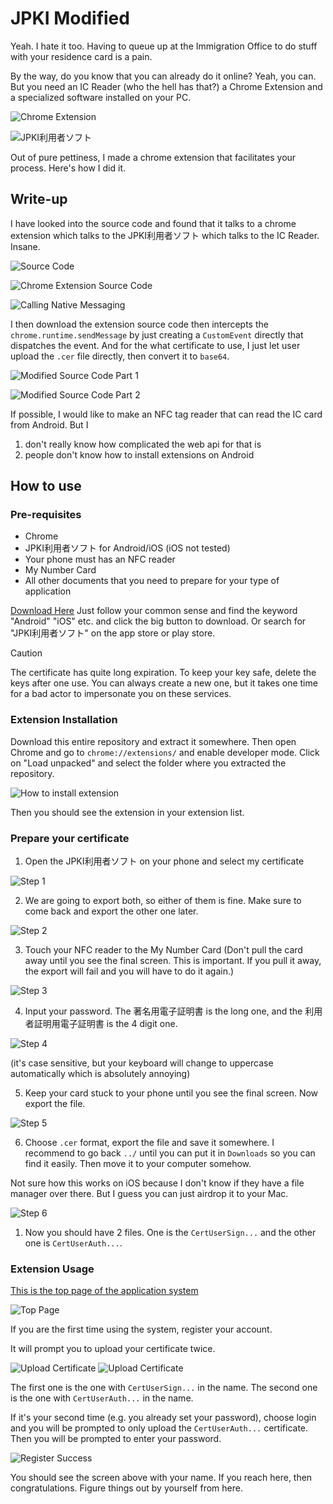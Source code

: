 # JPKI Modified

Yeah. I hate it too. Having to queue up at the Immigration Office to do stuff with your residence card is a pain. 

By the way, do you know that you can already do it online? Yeah, you can. But you need an IC Reader (who the hell has that?) a Chrome Extension and a specialized software installed on your PC. 

![Chrome Extension](./docs/crx.png)

![JPKI利用者ソフト](./docs/jpki-user.png)

Out of pure pettiness, I made a chrome extension that facilitates your process. Here's how I did it.

## Write-up

I have looked into the source code and found that it talks to a chrome extension which talks to the JPKI利用者ソフト which talks to the IC Reader. Insane.

![Source Code](./docs/source.png)

![Chrome Extension Source Code](./docs/extension-source.png)

![Calling Native Messaging](./docs/call-native-source.png)

I then download the extension source code then intercepts the `chrome.runtime.sendMessage` by just creating a `CustomEvent` directly that dispatches the event. And for the what certificate to use, I just let user upload the `.cer` file directly, then convert it to `base64`.

![Modified Source Code Part 1](./docs/mod-part1.png)

![Modified Source Code Part 2](./docs/mod-part2.png)

If possible, I would like to make an NFC tag reader that can read the IC card from Android. But I

1. don't really know how complicated the web api for that is
2. people don't know how to install extensions on Android

## How to use

### Pre-requisites
- Chrome
- JPKI利用者ソフト for Android/iOS (iOS not tested)
- Your phone must has an NFC reader
- My Number Card
- All other documents that you need to prepare for your type of application

[Download Here](https://www.jpki.go.jp/download)
Just follow your common sense and find the keyword "Android" "iOS" etc. and click the big button to download. Or search for "JPKI利用者ソフト" on the app store or play store.

> [!CAUTION]
> The certificate has quite long expiration. To keep your key safe, delete the keys after one use. You can always create a new one, but it takes one time for a bad actor to impersonate you on these services.

### Extension Installation

Download this entire repository and extract it somewhere. Then open Chrome and go to `chrome://extensions/` and enable developer mode. Click on "Load unpacked" and select the folder where you extracted the repository.

![How to install extension](./docs/how-to-install.png)

Then you should see the extension in your extension list. 

### Prepare your certificate

1. Open the JPKI利用者ソフト on your phone and select my certificate

![Step 1](./docs/step-1.jpg)

2. We are going to export both, so either of them is fine. Make sure to come back and export the other one later.

![Step 2](./docs/step-2.jpg)

3. Touch your NFC reader to the My Number Card 
(Don't pull the card away until you see the final screen. This is important. If you pull it away, the export will fail and you will have to do it again.)

![Step 3](./docs/step-3.jpg)

4. Input your password. The 著名用電子証明書 is the long one, and the 利用者証明用電子証明書 is the 4 digit one.

![Step 4](./docs/step-4.jpg)

(it's case sensitive, but your keyboard will change to uppercase automatically which is absolutely annoying)

5. Keep your card stuck to your phone until you see the final screen. Now export the file.

![Step 5](./docs/step-5.jpg)

6. Choose `.cer` format, export the file and save it somewhere. I recommend to go back `../` until you can put it in `Downloads` so you can find it easily. Then move it to your computer somehow. 

Not sure how this works on iOS because I don't know if they have a file manager over there. But I guess you can just airdrop it to your Mac.

![Step 6](./docs/step-6.jpg)

1. Now you should have 2 files. One is the `CertUserSign...` and the other one is `CertUserAuth...`.

### Extension Usage

[This is the top page of the application system](https://www.ras-immi.moj.go.jp/WC01/WCAAS010/ras?dispOutputEvent=)

![Top Page](./docs/top-page.png)

If you are the first time using the system, register your account. 

It will prompt you to upload your certificate twice.

![Upload Certificate](./docs/upload-signing-cert-prompt.png)
![Upload Certificate](./docs/upload-auth-cert-prompt.png)

The first one is the one with `CertUserSign...` in the name. The second one is the one with `CertUserAuth...` in the name.

If it's your second time (e.g. you already set your password), choose login and you will be prompted to only upload the `CertUserAuth...` certificate. Then you will be prompted to enter your password.

![Register Success](./docs/register-success.png)

You should see the screen above with your name. If you reach here, then congratulations. Figure things out by yourself from here.